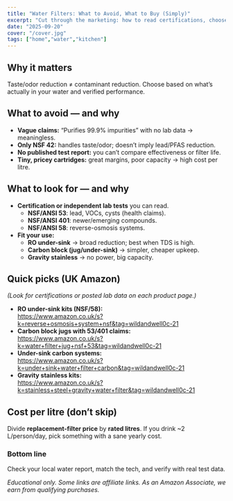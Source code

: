 ```yaml
---
title: "Water Filters: What to Avoid, What to Buy (Simply)"
excerpt: "Cut through the marketing: how to read certifications, choose RO vs. carbon, and avoid overpaying on filters."
date: "2025-09-20"
cover: "/cover.jpg"
tags: ["home","water","kitchen"]
---
```


## Why it matters
Taste/odor reduction ≠ contaminant reduction. Choose based on what’s actually in your water and verified performance.

## What to avoid — and why
- **Vague claims:** “Purifies 99.9% impurities” with no lab data → meaningless.  
- **Only NSF 42:** handles taste/odor; doesn’t imply lead/PFAS reduction.  
- **No published test report:** you can’t compare effectiveness or filter life.  
- **Tiny, pricey cartridges:** great margins, poor capacity → high cost per litre.

## What to look for — and why
- **Certification or independent lab tests** you can read.  
  - **NSF/ANSI 53**: lead, VOCs, cysts (health claims).  
  - **NSF/ANSI 401**: newer/emerging compounds.  
  - **NSF/ANSI 58**: reverse-osmosis systems.  
- **Fit your use:**  
  - **RO under-sink** → broad reduction; best when TDS is high.  
  - **Carbon block (jug/under-sink)** → simpler, cheaper upkeep.  
  - **Gravity stainless** → no power, big capacity.

## Quick picks (UK Amazon)
*(Look for certifications or posted lab data on each product page.)*
- **RO under-sink kits (NSF/58):**  
  <https://www.amazon.co.uk/s?k=reverse+osmosis+system+nsf&tag=wildandwell0c-21>
- **Carbon block jugs with 53/401 claims:**  
  <https://www.amazon.co.uk/s?k=water+filter+jug+nsf+53&tag=wildandwell0c-21>
- **Under-sink carbon systems:**  
  <https://www.amazon.co.uk/s?k=under+sink+water+filter+carbon&tag=wildandwell0c-21>
- **Gravity stainless kits:**  
  <https://www.amazon.co.uk/s?k=stainless+steel+gravity+water+filter&tag=wildandwell0c-21>

## Cost per litre (don’t skip)
Divide **replacement-filter price** by **rated litres**. If you drink ~2 L/person/day, pick something with a sane yearly cost.

### Bottom line
Check your local water report, match the tech, and verify with real test data.

*Educational only. Some links are affiliate links. As an Amazon Associate, we earn from qualifying purchases.*
